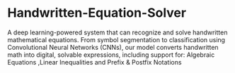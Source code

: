 # Handwritten-Equation-Solver
A deep learning-powered system that can recognize and solve handwritten mathematical equations. From symbol segmentation to classification using Convolutional Neural Networks (CNNs), our model converts handwritten math into digital, solvable expressions, including support for:  Algebraic Equations ,Linear Inequalities and Prefix &amp; Postfix Notations
